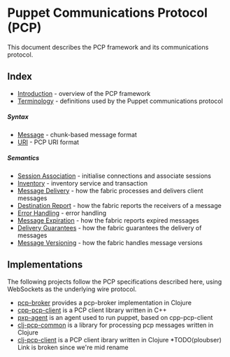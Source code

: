 Puppet Communications Protocol (PCP)
===

This document describes the PCP framework and its communications protocol.

Index
----

- [Introduction][10] - overview of the PCP framework
- [Terminology][11] - definitions used by the Puppet communications protocol

##### Syntax
- [Message][20] - chunk-based message format
- [URI][21] - PCP URI format

##### Semantics
- [Session Association][31] - initialise connections and associate sessions
- [Inventory][32] - inventory service and transaction
- [Message Delivery][33] - how the fabric processes and delivers client messages
- [Destination Report][34] - how the fabric reports the receivers of a message
- [Error Handling][35] - error handling
- [Message Expiration][36] - how the fabric reports expired messages
- [Delivery Guarantees][37] - how the fabric guarantees the delivery of messages
- [Message Versioning][38] - how the fabric handles message versions

Implementations
----

The following projects follow the PCP specifications described here, using
WebSockets as the underlying wire protocol.

 - [pcp-broker][41] provides a pcp-broker implementation in Clojure
 - [cpp-pcp-client][42] is a PCP client library written in C++
 - [pxp-agent][43] is an agent used to run puppet, based on cpp-pcp-client
 - [clj-pcp-common][44] is a library for processing pcp messages written in
 Clojure
 - [clj-pcp-client][45] is a PCP client ibrary written in Clojure *TODO(ploubser) Link is broken since we're mid rename

[10]: intro.md
[11]: terminology.md
[12]: wire_protocol.md
[20]: message.md
[21]: uri.md
[31]: association.md
[32]: inventory.md
[33]: delivery.md
[34]: destination_report.md
[35]: error_handling.md
[36]: ttl_expired.md
[37]: delivery_guarantees.md
[38]: versioning.md
[41]: https://github.com/puppetlabs/pcp-broker
[42]: https://github.com/puppetlabs/cpp-pcp-client
[43]: https://github.com/puppetlabs/pxp-agent
[44]: https://github.com/puppetlabs/clj-pcp-common
[45]: https://github.com/puppetlabs/clj-pcp-client 
